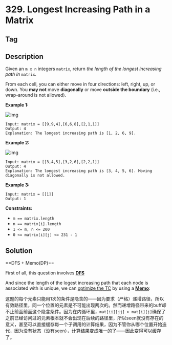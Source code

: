 # 329. Longest Increasing Path in a Matrix

## Tag



## Description

Given an `m x n` integers `matrix`, return *the length of the longest increasing path in* `matrix`.

From each cell, you can either move in four directions: left, right, up, or down. You **may not** move **diagonally** or move **outside the boundary** (i.e., wrap-around is not allowed).

 

**Example 1:**

![img](https://assets.leetcode.com/uploads/2021/01/05/grid1.jpg)

```
Input: matrix = [[9,9,4],[6,6,8],[2,1,1]]
Output: 4
Explanation: The longest increasing path is [1, 2, 6, 9].
```

**Example 2:**

![img](https://assets.leetcode.com/uploads/2021/01/27/tmp-grid.jpg)

```
Input: matrix = [[3,4,5],[3,2,6],[2,2,1]]
Output: 4
Explanation: The longest increasing path is [3, 4, 5, 6]. Moving diagonally is not allowed.
```

**Example 3:**

```
Input: matrix = [[1]]
Output: 1
```

 

**Constraints:**

- `m == matrix.length`
- `n == matrix[i].length`
- `1 <= m, n <= 200`
- `0 <= matrix[i][j] <= 231 - 1`



## Solution

==DFS + Memo(DP)==

First of all, this question involves **<u>DFS</u>**

And since the length of the logest increasing path that each node is associated with is unique, we can <u>optimize the TC</u> by using a **<u>Memo</u>**:

这题的每个元素只能用1次的条件是隐含的——因为要求（严格）递增路径，所以有效路径里，同一个位置的元素是不可能出现两次的。然而递增路径带来的buff却不止前面前面这个隐含条件。因为在内循环里，`mat[ii][jj] > mat[i][j]`确保了之前已经访问过的元素根本就不会出现在后续的路径里，所以seen就没有存在的意义，甚至可以直接缓存每一个子调用的计算结果，因为不管你从哪个位置开始迭代，因为没有状态（没有seen），计算结果变成唯一的了——因此变得可以缓存了。



